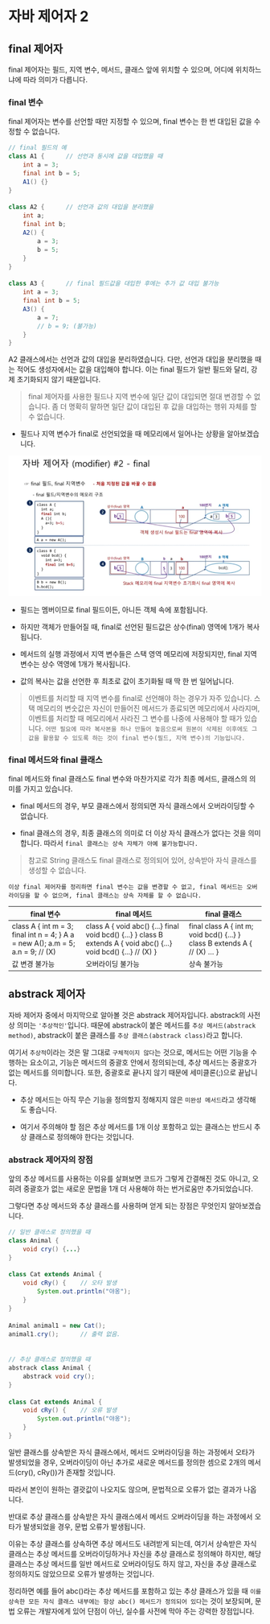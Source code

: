 # 자바 제어자 2

## final 제어자
final 제어자는 필드, 지역 변수, 메서드, 클래스 앞에 위치할 수 있으며, 어디에 위치하느냐에 따라 의미가 다릅니다.

### final 변수
final 제어자는 변수를 선언할 때만 지정할 수 있으며, final 변수는 한 번 대입된 값을 수정할 수 없습니다.

```java
// final 필드의 예
class A1 {      // 선언과 동시에 값을 대입했을 때
    int a = 3;
    final int b = 5;
    A1() {}
}

class A2 {      // 선언과 값의 대입을 분리했을 
    int a;
    final int b;
    A2() {
        a = 3;
        b = 5;
    }
}

class A3 {      // final 필드값을 대입한 후에는 추가 값 대입 불가능
    int a = 3;
    final int b = 5;
    A3() {
        a = 7;
        // b = 9; (불가능)
    }
}
```

A2 클래스에서는 선언과 값의 대입을 분리하였습니다.  다만, 선언과 대입을 분리했을 때는 적어도 생성자에서는 값을 대입해야 합니다.
이는 final 필드가 일반 필드와 달리, 강제 초기화되지 않기 때문입니다.

> final 제어자를 사용한 필드나 지역 변수에 일단 값이 대입되면 절대 변경할 수 없습니다.
좀 더 명확히 말하면 일단 값이 대입된 후 값을 대입하는 행위 자체를 할 수 없습니다.


- 필드나 지역 변수가 final로 선언되었을 때 메모리에서 일어나는 상황을 알아보겠습니다.


![Alt text](asset/modifier_final.png)

- 필드는 멤버이므로 final 필드이든, 아니든 객체 속에 포함됩니다.

- 하지만 객체가 만들어질 때, final로 선언된 필드값은 상수(final) 영역에 1개가 복사됩니다.

- 메서드의 실행 과정에서 지역 변수들은 스택 영역 메모리에 저장되지만, final 지역 변수는 상수 역영에 1개가 복사됩니다.

- 값의 복사는 값을 선언한 후 최초로 값이 초기화될 때 딱 한 번 일어납니다.

> 이벤트를 처리할 때 지역 변수를 final로 선언해야 하는 경우가 자주 있습니다.
스택 메모리의 변숫값은 자신이 만들어진 메서드가 종료되면 메모리에서 사라지며, 이벤트를 처리할 때 메모리에서 사라진 그 변수를 나중에 사용해야 할 때가 있습니다.
`어떤 필요에 따라 복사본을 하나 만들어 놓음으로써 원본이 삭제된 이후에도 그 값을 활용할 수 있도록 하는 것이 final 변수(필드, 지역 변수)의 기능입니다.`


### final 메서드와 final 클래스
final 메서드와 final 클래스도 final 변수와 마찬가지로 각가 최종 메서드, 클래스의 의미를 가지고 있습니다.

- final 메서드의 경우, 부모 클래스에서 정의되면 자식 클래스에서 오버라이딩할 수 없습니다.

- final 클래스의 경우, 최종 클래스의 의미로 더 이상 자식 클래스가 없다는 것을 의미합니다.
따라서 `final 클래스는 상속 자체가 아예 불가능합니다.`

> 참고로 String 클래스도 final 클래스로 정의되어 있어, 상속받아 자식 클래스를 생성할 수 없습니다.

`이상 final 제어자를 정리하면 final 변수는 값을 변경할 수 없고, final 메서드는 오버라이딩을 할 수 없으며, final 클래스는 상속 자체를 할 수 없습니다.`

| final 변수                                                                                     	| final 메서드                                                                                                                            	| final 클래스                                                                              	|
|------------------------------------------------------------------------------------------------	|-----------------------------------------------------------------------------------------------------------------------------------------	|-------------------------------------------------------------------------------------------	|
| class A {     int m = 3;     final int n = 4; } A a = new A(); a.m = 5; a.n = 9;        // (X) 	| class A {     void abc() {...}     final void bcd() {...} } class B extends A {     void abc() {...}     void bcd() {...}      // (X) } 	| final class A {     int m;     void bcd() {...} } class B extends A {      // (X)     … } 	|
| 값 변경 불가능                                                                                 	| 오버라이딩 불가능                                                                                                                       	| 상속 불가능                                                                               	|


## abstrack 제어자
자바 제어자 중에서 마지막으로 알아볼 것은 abstrack 제어자입니다.
abstrack의 사전상 의미는 `'추상적인'`입니다. 때문에 abstrack이 붙은 메서드를 `추상 메서드(abstrack method)`, abstrack이 붙은 클래스를 `추상 클래스(abstrack class)`라고 합니다.

여기서 `추상적`이라는 것은 말 그대로 `구체적이지 않다`는 것으로, 메서드는 어떤 기능을 수행하는 요소이고, 기능은 메서드의 중괄호 안에서 정의되는데, 추상 메서드는 중괄호가 없는 메서드를 의미합니다.  또한, 중괄호로 끝나지 않기 때문에 세미클론(;)으로 끝납니다.

- 추상 메서드는 아직 무슨 기능을 정의할지 정해지지 않은 `미완성 메서드`라고 생각해도 좋습니다.

- 여기서 주의해야 할 점은 추상 메서드를 1개 이상 포함하고 있는 클래스는 반드시 추상 클래스로 정의해야 한다는 것입니다.


### abstrack 제어자의 장점
앞의 추상 메서드를 사용하는 이유를 살펴보면 코드가 그렇게 간결해진 것도 아니고, 오히려 중괄호가 없는 새로운 문법을 1개 더 사용해야 하는 번거로움만 추가되었습니다.

그렇다면 추상 메서드와 추상 클래스를 사용하며 얻게 되는 장점은 무엇인지 알아보겠습니다.

```java
// 일반 클래스로 정의했을 때
class Animal {
    void cry() {...}
}

class Cat extends Animal {
    void cRy() {    // 오타 발생
        System.out.println("야옹");
    }
}

Animal animal1 = new Cat();
animal1.cry();      // 출력 없음.


// 추상 클래스로 정의했을 때
abstrack class Animal {
    abstrack void cry();
}

class Cat extends Animal {
    void cRy() {    // 오류 발생
        System.out.println("야옹");
    }
}
```

일반 클래스를 상속받은 자식 클래스에서, 메서드 오버라이딩을 하는 과정에서 오타가 발생되었을 경우, 오버라이딩이 아닌 추가로 새로운 메서드를 정의한 셈으로 2개의 메서드(cry(), cRy())가 존재할 것입니다.

따라서 본인이 원하는 결괏값이 나오지도 않으며, 문법적으로 오류가 없는 결과가 나옵니다.

반대로 추상 클래스를 상속받은 자식 클래스에서 메서드 오버라이딩을 하는 과정에서 오타가 발생되었을 경우, 문법 오류가 발생됩니다.

이유는 추상 클래스를 상속하면 추상 메서드도 내려받게 되는데, 여기서 상속받은 자식 클래스는 추상 메서드를 오버라이딩하거나 자신을 추상 클래스로 정의해야 하지만, 해당 클래스는 추상 메서드를 일반 메서드로 오버라이딩도 하지 않고, 자신을 추상 클래스로 정의하지도 않았으므로 오류가 발생하는 것입니다.

정리하면 예를 들어 abc()라는 추상 메서드를 포함하고 있는 추상 클래스가 있을 때 `이를 상속한 모든 자식 클래스 내부에는 항상 abc() 메서드가 정의되어 있다`는 것이 보장되며, 문법 오류는 개발자에게 있어 단점이 아닌, 실수를 사전에 막아 주는 강력한 장점입니다.
